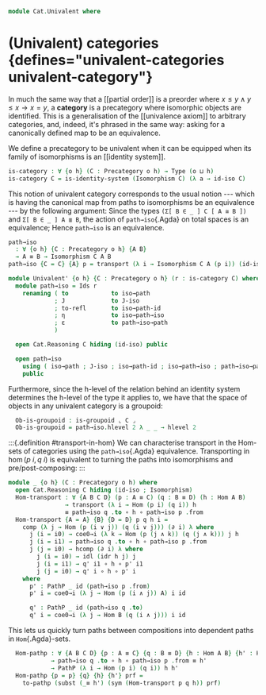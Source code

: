 <!--
```agda
open import 1Lab.Prelude hiding (_∘_ ; id)

open import Cat.Morphism.Instances
open import Cat.Base

import Cat.Reasoning

open Cat.Reasoning using (Isomorphism ; id-iso)
open Precategory using (Ob)
```
-->

```agda
module Cat.Univalent where
```

# (Univalent) categories {defines="univalent-categories univalent-category"}

In much the same way that a [[partial order]] is a preorder where $x \le
y \land y \le x \to x = y$, a **category** is a precategory where
isomorphic objects are identified. This is a generalisation of the
[[univalence axiom]] to arbitrary categories, and, indeed, it's phrased
in the same way: asking for a canonically defined map to be an
equivalence.

We define a precategory to be univalent when it can be equipped when its
family of isomorphisms is an [[identity system]].

```agda
is-category : ∀ {o h} (C : Precategory o h) → Type (o ⊔ h)
is-category C = is-identity-system (Isomorphism C) (λ a → id-iso C)
```

This notion of univalent category corresponds to the usual notion ---
which is having the canonical map from paths to isomorphisms be an
equivalence --- by the following argument: Since the types `(Σ[ B ∈ _ ]
C [ A ≅ B ])` and `Σ[ B ∈ _ ] A ≣ B`, the action of `path→iso`{.Agda}
on total spaces is an equivalence; Hence `path→iso` is an equivalence.

```agda
path→iso
  : ∀ {o h} {C : Precategory o h} {A B}
  → A ≡ B → Isomorphism C A B
path→iso {C = C} {A} p = transport (λ i → Isomorphism C A (p i)) (id-iso C)

module Univalent' {o h} {C : Precategory o h} (r : is-category C) where
  module path→iso = Ids r
    renaming ( to            to iso→path
             ; J             to J-iso
             ; to-refl       to iso→path-id
             ; η             to iso→path→iso
             ; ε             to path→iso→path
             )

  open Cat.Reasoning C hiding (id-iso) public

  open path→iso
    using ( iso→path ; J-iso ; iso→path-id ; iso→path→iso ; path→iso→path )
    public
```

Furthermore, since the h-level of the relation behind an identity system
determines the h-level of the type it applies to, we have that the space
of objects in any univalent category is a groupoid:

```agda
  Ob-is-groupoid : is-groupoid ⌞ C ⌟
  Ob-is-groupoid = path→iso.hlevel 2 λ _ _ → hlevel 2
```

:::{.definition #transport-in-hom}
We can characterise transport in the Hom-sets of categories using the
`path→iso`{.Agda} equivalence. Transporting in $\hom(p\ i, q\ i)$ is
equivalent to turning the paths into isomorphisms and
pre/post-composing:
:::

```agda
module _ {o h} (C : Precategory o h) where
  open Cat.Reasoning C hiding (id-iso ; Isomorphism)
  Hom-transport : ∀ {A B C D} (p : A ≡ C) (q : B ≡ D) (h : Hom A B)
                → transport (λ i → Hom (p i) (q i)) h
                ≡ path→iso q .to ∘ h ∘ path→iso p .from
  Hom-transport {A = A} {B} {D = D} p q h i =
    comp (λ j → Hom (p (i ∨ j)) (q (i ∨ j))) (∂ i) λ where
      j (i = i0) → coe0→i (λ k → Hom (p (j ∧ k)) (q (j ∧ k))) j h
      j (i = i1) → path→iso q .to ∘ h ∘ path→iso p .from
      j (j = i0) → hcomp (∂ i) λ where
        j (i = i0) → idl (idr h j) j
        j (i = i1) → q' i1 ∘ h ∘ p' i1
        j (j = i0) → q' i ∘ h ∘ p' i
    where
      p' : PathP _ id (path→iso p .from)
      p' i = coe0→i (λ j → Hom (p (i ∧ j)) A) i id

      q' : PathP _ id (path→iso q .to)
      q' i = coe0→i (λ j → Hom B (q (i ∧ j))) i id
```

This lets us quickly turn paths between compositions into dependent
paths in `Hom`{.Agda}-sets.

```agda
  Hom-pathp : ∀ {A B C D} {p : A ≡ C} {q : B ≡ D} {h : Hom A B} {h' : Hom C D}
            → path→iso q .to ∘ h ∘ path→iso p .from ≡ h'
            → PathP (λ i → Hom (p i) (q i)) h h'
  Hom-pathp {p = p} {q} {h} {h'} prf =
    to-pathp (subst (_≡ h') (sym (Hom-transport p q h)) prf)
```

<!--
```agda
  Hom-transport-id
    : ∀ {A C D} (p : A ≡ C) (q : A ≡ D)
    → transport (λ i → Hom (p i) (q i)) id ≡ path→iso q .to ∘ path→iso p .from
  Hom-transport-id p q = Hom-transport p q _ ∙ ap (path→iso q .to ∘_) (idl _)

  Hom-transport-refll-id
    : ∀ {A B} (q : A ≡ B)
    → transport (λ i → Hom A (q i)) id ≡ path→iso q .to
  Hom-transport-refll-id p = Hom-transport-id refl p ∙ elimr (transport-refl _)

  Hom-transport-reflr-id
    : ∀ {A B} (q : A ≡ B)
    → transport (λ i → Hom (q i) A) id ≡ path→iso q .from
  Hom-transport-reflr-id p = Hom-transport-id p refl ∙ eliml (transport-refl _)

  Hom-pathp-refll :
    ∀ {A B C} {p : A ≡ C} {h : Hom A B} {h' : Hom C B}
    → h ∘ path→iso p .from ≡ h'
    → PathP (λ i → Hom (p i) B) h h'
  Hom-pathp-refll prf =
    Hom-pathp (ap₂ _∘_ (transport-refl id) refl ∙∙ idl _ ∙∙ prf)

  Hom-pathp-reflr
    : ∀ {A B D} {q : B ≡ D} {h : Hom A B} {h' : Hom A D}
    → path→iso q .to ∘ h ≡ h'
    → PathP (λ i → Hom A (q i)) h h'
  Hom-pathp-reflr {q = q} prf =
    Hom-pathp (ap (path→iso q .to ∘_) (ap₂ _∘_ refl (transport-refl _))
            ∙∙ ap₂ _∘_ refl (idr _)
            ∙∙ prf)

  Hom-pathp-id
    : ∀ {A B C} {p : B ≡ A} {q : B ≡ C} {h' : Hom A C}
    → PathP (λ i → Hom (p i) (q i)) (id {B}) h'
    → path→iso q .to ∘ path→iso p .from ≡ h'
  Hom-pathp-id {p = p} {q} {h} prf =
    J' (λ B A p → ∀ {C} (q : B ≡ C) {h' : Hom A C}
                → PathP (λ i → Hom (p i) (q i)) (id {B}) h'
                → path→iso q .to ∘ path→iso p .from ≡ h')
      (λ x q prf → ap₂ _∘_ refl (transport-refl _) ∙∙ idr _ ∙∙ from-pathp prf)
      p q prf

  path→to-∙
    : ∀ {A B C} (p : A ≡ B) (q : B ≡ C)
    → path→iso (p ∙ q) .to ≡ path→iso q .to ∘ path→iso p .to
  path→to-∙ {A = A} p q =
    J (λ B p → ∀ {C} (q : B ≡ C) → path→iso (p ∙ q) .to ≡ path→iso q .to ∘ path→iso p .to)
      (λ q → subst-∙ (λ e → Hom A e) refl q _
          ∙ ap (subst (λ e → Hom A e) q) (transport-refl id)
          ∙ sym (idr _) ∙ ap₂ _∘_ refl (sym (transport-refl id))
      )
      p q

  path→from-∙
    : ∀ {A B C} (p : A ≡ B) (q : B ≡ C)
    → path→iso (p ∙ q) .from ≡ path→iso p .from ∘ path→iso q .from
  path→from-∙ {A = A} p q =
    J (λ B p → ∀ {C} (q : B ≡ C) → path→iso (p ∙ q) .from ≡ path→iso p .from ∘ path→iso q .from)
      (λ q → subst-∙ (λ e → Hom e _) refl q _
          ∙∙ ap (subst (λ e → Hom e _) q) (transport-refl id)
          ∙∙ sym (idl _) ∙ ap₂ _∘_ (sym (transport-refl id)) refl
      )
      p q

  path→iso-∙
    : ∀ {A B C} (p : A ≡ B) (q : B ≡ C)
    → path→iso (p ∙ q) ≡ path→iso p ∙Iso path→iso q
  path→iso-∙ p q = ext (path→to-∙ p q)

  path→to-sym : ∀ {A B} (p : A ≡ B) → path→iso p .from ≡ path→iso (sym p) .to
  path→to-sym = J (λ B p → path→iso p .from ≡ path→iso (sym p) .to) refl

  from-pathp-to
    : ∀ {A B C} (p : A ≡ B) {f g}
    → PathP (λ i → Hom C (p i)) f g
    → path→iso p .to ∘ f ≡ g
  from-pathp-to {C = C} p q =
    J (λ B p → ∀ {f g} → PathP (λ i → Hom C (p i)) f g
             → path→iso p .to ∘ f ≡ g)
      (λ q → eliml (transport-refl _) ∙ q) p q

  from-pathp-from
    : ∀ {A B C} (p : A ≡ B) {f g}
    → PathP (λ i → Hom C (p i)) f g
    → path→iso (sym p) .from ∘ f ≡ g
  from-pathp-from {C = C} p q = ap₂ _∘_ (path→to-sym (sym p)) refl
                              ∙ from-pathp-to p q

module Univalent {o h} {C : Precategory o h} (r : is-category C) where
  open Univalent' r public

  Hom-pathp-refll-iso :
    ∀ {A B C} {p : A ≅ C} {h : Hom A B} {h' : Hom C B}
    → h ∘ p .from ≡ h'
    → PathP (λ i → Hom (iso→path p i) B) h h'
  Hom-pathp-refll-iso prf =
    Hom-pathp-refll C (ap₂ _∘_ refl (ap from (iso→path→iso _)) ∙ prf)

  Hom-pathp-reflr-iso
    : ∀ {A B D} {q : B ≅ D} {h : Hom A B} {h' : Hom A D}
    → q .to ∘ h ≡ h'
    → PathP (λ i → Hom A (iso→path q i)) h h'
  Hom-pathp-reflr-iso prf =
    Hom-pathp-reflr C (ap₂ _∘_ (ap to (iso→path→iso _)) refl ∙ prf)

  Hom-pathp-iso
    : ∀ {A B C D} {p : A ≅ C} {q : B ≅ D} {h : Hom A B} {h' : Hom C D}
    → q .to ∘ h ∘ p .from ≡ h'
    → PathP (λ i → Hom (iso→path p i) (iso→path q i)) h h'
  Hom-pathp-iso {p = p} {q} {h} {h'} prf =
    Hom-pathp C (ap₂ _∘_ (ap to (iso→path→iso _))
                  (ap₂ _∘_ refl (ap from (iso→path→iso _)))
              ∙ prf)
```
-->
